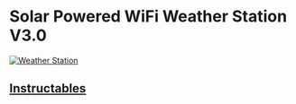 # Solar Powered WiFi Weather Station V3.0
 
<a href="https://www.youtube.com/watch?v=GxlG2v3BF20&ab_channel=OpenGreenEnergy">
  <img src="https://drive.google.com/file/d/1hzjML0o8yY5CyYE_cZU43SvIB1IPpblp/view?usp=sharing" alt="Weather Station" />
</a>

  ## [Instructables](https://www.instructables.com/Interactive-LED-Periodic-Table/)

